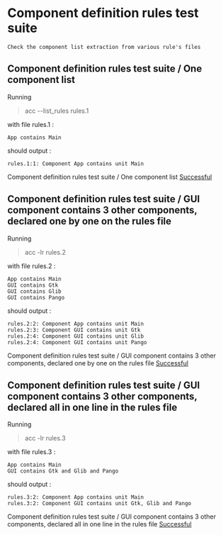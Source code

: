 
# Component definition rules test suite


    Check the component list extraction from various rule's files  

##  Component definition rules test suite / One component list

  Running  
  > acc --list_rules rules.1  

  with file rules.1 :  

```  
App contains Main
```  

  should output :  

```  
rules.1:1: Component App contains unit Main
```  


Component definition rules test suite / One component list [Successful](tests_status.md#successful)

##  Component definition rules test suite / GUI component contains 3 other components, declared one by one on the rules file

  Running  
  > acc -lr rules.2  

  with file rules.2 :  

```  
App contains Main
GUI contains Gtk
GUI contains Glib
GUI contains Pango
```  

  should output :  

```  
rules.2:2: Component App contains unit Main
rules.2:3: Component GUI contains unit Gtk
rules.2:4: Component GUI contains unit Glib
rules.2:4: Component GUI contains unit Pango
```  


Component definition rules test suite / GUI component contains 3 other components, declared one by one on the rules file [Successful](tests_status.md#successful)

##  Component definition rules test suite / GUI component contains 3 other components, declared all in one line in the rules file

  Running  
  > acc -lr rules.3  

  with file rules.3 :  

```  
App contains Main
GUI contains Gtk and Glib and Pango
```  

  should output :  

```  
rules.3:2: Component App contains unit Main
rules.3:2: Component GUI contains unit Gtk, Glib and Pango
```  


Component definition rules test suite / GUI component contains 3 other components, declared all in one line in the rules file [Successful](tests_status.md#successful)
